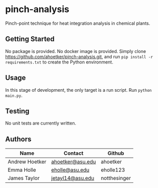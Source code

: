 # pinch-analysis
Pinch-point technique for heat integration analysis in chemical plants.

## Getting Started

No package is provided. No docker image is provided. Simply clone https://github.com/ahoetker/pinch-analysis.git, and run `pip install -r requirements.txt` to create the Python environment.

## Usage

In this stage of development, the only target is a run script. 
Run `python main.py`.

## Testing

No unit tests are currently written.

## Authors

| Name | Contact | Github | 
| ---  | --- | --- |
| Andrew Hoetker | ahoetker@asu.edu | ahoetker | 
| Emma Holle | eholle@asu.edu | eholle123 | 
| James Taylor | jetayl14@asu.edu | notthesinger | 